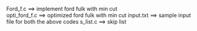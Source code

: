 Ford_f.c ==> implement ford fulk with min cut  
opti_ford_f.c ==> optimized ford  fulk with min cut 
input.txt ==> sample input file for both the above codes 
s_list.c ==> skip list 
